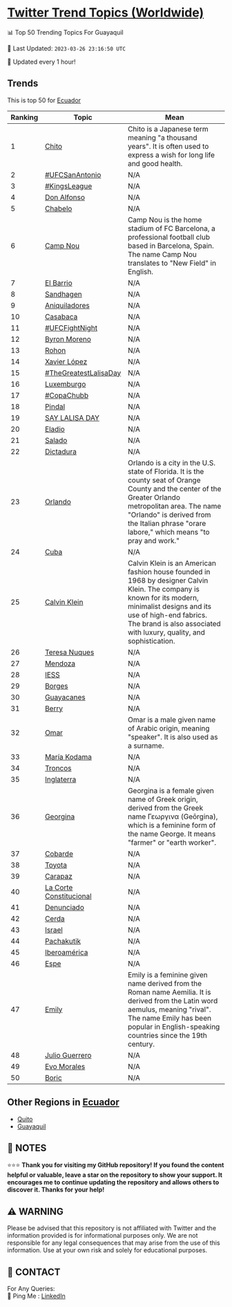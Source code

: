 [Twitter Trend Topics (Worldwide)](https://github.com/ErcinDedeoglu/Twitter-Trend-Topics)
==========


📊 Top 50 Trending Topics For Guayaquil

📆 Last Updated: `2023-03-26 23:16:50 UTC`

🔧 Updated every 1 hour!


## Trends

This is top 50 for [Ecuador](</Ecuador>)

| Ranking | Topic | Mean |
| ------- | ------------ | ------------ |
| 1 | [Chito](http://twitter.com/search?q=Chito) | Chito is a Japanese term meaning "a thousand years". It is often used to express a wish for long life and good health. |
| 2 | [#UFCSanAntonio](http://twitter.com/search?q=%23UFCSanAntonio) | N/A |
| 3 | [#KingsLeague](http://twitter.com/search?q=%23KingsLeague) | N/A |
| 4 | [Don Alfonso](http://twitter.com/search?q=Don+Alfonso) | N/A |
| 5 | [Chabelo](http://twitter.com/search?q=Chabelo) | N/A |
| 6 | [Camp Nou](http://twitter.com/search?q=Camp+Nou) | Camp Nou is the home stadium of FC Barcelona, a professional football club based in Barcelona, Spain. The name Camp Nou translates to "New Field" in English. |
| 7 | [El Barrio](http://twitter.com/search?q=El+Barrio) | N/A |
| 8 | [Sandhagen](http://twitter.com/search?q=Sandhagen) | N/A |
| 9 | [Aniquiladores](http://twitter.com/search?q=Aniquiladores) | N/A |
| 10 | [Casabaca](http://twitter.com/search?q=Casabaca) | N/A |
| 11 | [#UFCFightNight](http://twitter.com/search?q=%23UFCFightNight) | N/A |
| 12 | [Byron Moreno](http://twitter.com/search?q=Byron+Moreno) | N/A |
| 13 | [Rohon](http://twitter.com/search?q=Rohon) | N/A |
| 14 | [Xavier López](http://twitter.com/search?q=Xavier+L%c3%b3pez) | N/A |
| 15 | [#TheGreatestLalisaDay](http://twitter.com/search?q=%23TheGreatestLalisaDay) | N/A |
| 16 | [Luxemburgo](http://twitter.com/search?q=Luxemburgo) | N/A |
| 17 | [#CopaChubb](http://twitter.com/search?q=%23CopaChubb) | N/A |
| 18 | [Pindal](http://twitter.com/search?q=Pindal) | N/A |
| 19 | [SAY LALISA DAY](http://twitter.com/search?q=SAY+LALISA+DAY) | N/A |
| 20 | [Eladio](http://twitter.com/search?q=Eladio) | N/A |
| 21 | [Salado](http://twitter.com/search?q=Salado) | N/A |
| 22 | [Dictadura](http://twitter.com/search?q=Dictadura) | N/A |
| 23 | [Orlando](http://twitter.com/search?q=Orlando) | Orlando is a city in the U.S. state of Florida. It is the county seat of Orange County and the center of the Greater Orlando metropolitan area. The name "Orlando" is derived from the Italian phrase "orare labore," which means "to pray and work." |
| 24 | [Cuba](http://twitter.com/search?q=Cuba) | N/A |
| 25 | [Calvin Klein](http://twitter.com/search?q=Calvin+Klein) | Calvin Klein is an American fashion house founded in 1968 by designer Calvin Klein. The company is known for its modern, minimalist designs and its use of high-end fabrics. The brand is also associated with luxury, quality, and sophistication. |
| 26 | [Teresa Nuques](http://twitter.com/search?q=Teresa+Nuques) | N/A |
| 27 | [Mendoza](http://twitter.com/search?q=Mendoza) | N/A |
| 28 | [IESS](http://twitter.com/search?q=IESS) | N/A |
| 29 | [Borges](http://twitter.com/search?q=Borges) | N/A |
| 30 | [Guayacanes](http://twitter.com/search?q=Guayacanes) | N/A |
| 31 | [Berry](http://twitter.com/search?q=Berry) | N/A |
| 32 | [Omar](http://twitter.com/search?q=Omar) | Omar is a male given name of Arabic origin, meaning "speaker". It is also used as a surname. |
| 33 | [María Kodama](http://twitter.com/search?q=Mar%c3%ada+Kodama) | N/A |
| 34 | [Troncos](http://twitter.com/search?q=Troncos) | N/A |
| 35 | [Inglaterra](http://twitter.com/search?q=Inglaterra) | N/A |
| 36 | [Georgina](http://twitter.com/search?q=Georgina) | Georgina is a female given name of Greek origin, derived from the Greek name Γεωργινα (Geōrgina), which is a feminine form of the name George. It means "farmer" or "earth worker". |
| 37 | [Cobarde](http://twitter.com/search?q=Cobarde) | N/A |
| 38 | [Toyota](http://twitter.com/search?q=Toyota) | N/A |
| 39 | [Carapaz](http://twitter.com/search?q=Carapaz) | N/A |
| 40 | [La Corte Constitucional](http://twitter.com/search?q=La+Corte+Constitucional) | N/A |
| 41 | [Denunciado](http://twitter.com/search?q=Denunciado) | N/A |
| 42 | [Cerda](http://twitter.com/search?q=Cerda) | N/A |
| 43 | [Israel](http://twitter.com/search?q=Israel) | N/A |
| 44 | [Pachakutik](http://twitter.com/search?q=Pachakutik) | N/A |
| 45 | [Iberoamérica](http://twitter.com/search?q=Iberoam%c3%a9rica) | N/A |
| 46 | [Espe](http://twitter.com/search?q=Espe) | N/A |
| 47 | [Emily](http://twitter.com/search?q=Emily) | Emily is a feminine given name derived from the Roman name Aemilia. It is derived from the Latin word aemulus, meaning "rival". The name Emily has been popular in English-speaking countries since the 19th century. |
| 48 | [Julio Guerrero](http://twitter.com/search?q=Julio+Guerrero) | N/A |
| 49 | [Evo Morales](http://twitter.com/search?q=Evo+Morales) | N/A |
| 50 | [Boric](http://twitter.com/search?q=Boric) | N/A |



## Other Regions in [Ecuador](</Ecuador>)

* [Quito](</Ecuador/Quito.md>)
* [Guayaquil](</Ecuador/Guayaquil.md>)



## 📝 NOTES

⭐⭐⭐ **Thank you for visiting my GitHub repository! If you found the content helpful or valuable, leave a star on the repository to show your support. It encourages me to continue updating the repository and allows others to discover it. Thanks for your help!**


## ⚠️ WARNING

Please be advised that this repository is not affiliated with Twitter and the information provided is for informational purposes only. We are not responsible for any legal consequences that may arise from the use of this information. Use at your own risk and solely for educational purposes.


## 📨 CONTACT

 For Any Queries:  
            🏓 Ping Me : [LinkedIn](https://www.linkedin.com/in/ercindedeoglu/)

